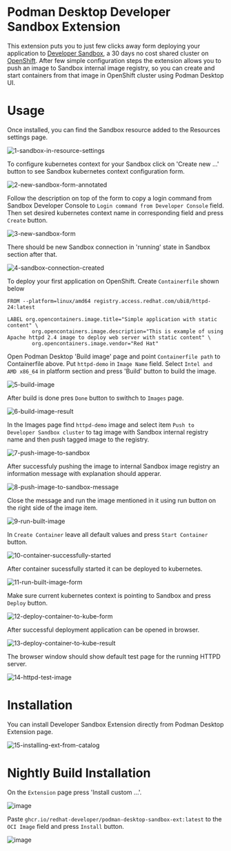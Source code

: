 # Podman Desktop Developer Sandbox Extension

This extension puts you to just few clicks away form deploying your application to [Developer Sandbox](https://developers.redhat.com/developer-sandbox), a 30 days no cost shared cluster on [OpenShift](https://www.redhat.com/en/technologies/cloud-computing/openshift).
After few simple configuration steps the extension allows you to push an image to Sandbox internal image registry, so you can create and start containers from that image in OpenShift cluster using Podman Desktop UI.

# Usage

Once installed, you can find the Sandbox resource added to the Resources settings page.

![1-sandbox-in-resource-settings](https://github.com/redhat-developer/podman-desktop-sandbox-ext/assets/620330/133c684f-a09f-4aa4-8447-29e5700af51c)

To configure kubernetes context for your Sandbox click on 'Create new ...' button to see Sandbox kubernetes context configuration form.

![2-new-sandbox-form-annotated](https://github.com/redhat-developer/podman-desktop-sandbox-ext/assets/620330/80e22375-7d69-43cb-ad06-4dd1dd1777ea)

Follow the description on top of the form to copy a login command from Sandbox Developer Console to `Login command from Developer Console` field. Then set desired kubernetes context name in corresponding field and press `Create` button.

![3-new-sandbox-form](https://github.com/redhat-developer/podman-desktop-sandbox-ext/assets/620330/fc1cb010-4f86-46c6-853f-428c73f4544e)

There should be new Sandbox connection in 'running' state in Sandbox section after that.

![4-sandbox-connection-created](https://github.com/redhat-developer/podman-desktop-sandbox-ext/assets/620330/45082f01-5cb7-4087-be31-d6ca8152f527)

To deploy your first application on OpenShift. Create `Containerfile` shown below

```
FROM --platform=linux/amd64 registry.access.redhat.com/ubi8/httpd-24:latest

LABEL org.opencontainers.image.title="Simple application with static content" \
        org.opencontainers.image.description="This is example of using Apache httpd 2.4 image to deploy web server with static content" \
        org.opencontainers.image.vendor="Red Hat"
```

Open Podman Desktop 'Build image' page and point `Containerfile path` to Containerfile above. Put `httpd-demo`
in `Image Name` field. Select `Intel and AMD x86_64` in platform section and press 'Build' button to build the image.

![5-build-image](https://github.com/redhat-developer/podman-desktop-sandbox-ext/assets/620330/7ab6e96a-a5a4-4dde-991f-f9f372200e60)

After build is done pres `Done` button to swithch to `Images` page.

![6-build-image-result](https://github.com/redhat-developer/podman-desktop-sandbox-ext/assets/620330/40754e69-7f90-460d-92fb-dc4dcd1cea11)

In the Images page find `httpd-demo` image and select item `Push to Developer Sandbox cluster` to tag image with
Sandbox internal registry name and then push tagged image to the registry.

![7-push-image-to-sandbox](https://github.com/redhat-developer/podman-desktop-sandbox-ext/assets/620330/c2e2ada8-ca38-488d-b86e-1c1778a27d62)

After successfuly pushing the image to internal Sandbox image registry an information message with explanation should apperar.

![8-push-image-to-sandbox-message](https://github.com/redhat-developer/podman-desktop-sandbox-ext/assets/620330/7d96552b-4f6e-4ffd-b7ae-64f46c87ff6e)

Close the message and run the image mentioned in it using run button on the right side of the image item.

![9-run-built-image](https://github.com/redhat-developer/podman-desktop-sandbox-ext/assets/620330/d3a694e7-5b41-4ed0-972d-2bdcf134e7f0)

In `Create Container` leave all default values and press `Start Container` button.

![10-container-successfully-started](https://github.com/redhat-developer/podman-desktop-sandbox-ext/assets/620330/2f85abd9-442e-477a-8c6f-641240c39526)

After container sucessfully started it can be deployed to kubernetes.

![11-run-built-image-form](https://github.com/redhat-developer/podman-desktop-sandbox-ext/assets/620330/b9b41027-3da4-45be-b77a-94f94c07a9a9)

Make sure current kubernetes context is pointing to Sandbox and press `Deploy` button.

![12-deploy-container-to-kube-form](https://github.com/redhat-developer/podman-desktop-sandbox-ext/assets/620330/ead4d044-3ca1-4b44-943d-453f36fe8a63)

After successful deployment application can be opened in browser.

![13-deploy-container-to-kube-result](https://github.com/redhat-developer/podman-desktop-sandbox-ext/assets/620330/b68f5c2c-348d-4615-b10b-c64167723bf7)

The browser window should show default test page for the running HTTPD server.

![14-httpd-test-image](https://github.com/redhat-developer/podman-desktop-sandbox-ext/assets/620330/1682f764-d722-43d9-a9ad-6278631c9d7a)

# Installation

You can install Developer Sandbox Extension directly from Podman Desktop Extension page.

![15-installing-ext-from-catalog](https://github.com/redhat-developer/podman-desktop-sandbox-ext/assets/620330/0bb14df3-1f6a-48d6-9d48-1ddf90ea0eb3)

# Nightly Build Installation

On the `Extension` page press 'Install custom ...'.

![image](https://github.com/redhat-developer/podman-desktop-sandbox-ext/assets/620330/97b4a51a-8c3c-4663-9c17-291022cdb57b)

Paste `ghcr.io/redhat-developer/podman-desktop-sandbox-ext:latest` to the `OCI Image` field and press `Install` button.

![image](https://github.com/redhat-developer/podman-desktop-sandbox-ext/assets/620330/65ccbbcd-6c86-4f06-9033-119ec6b1a990)


